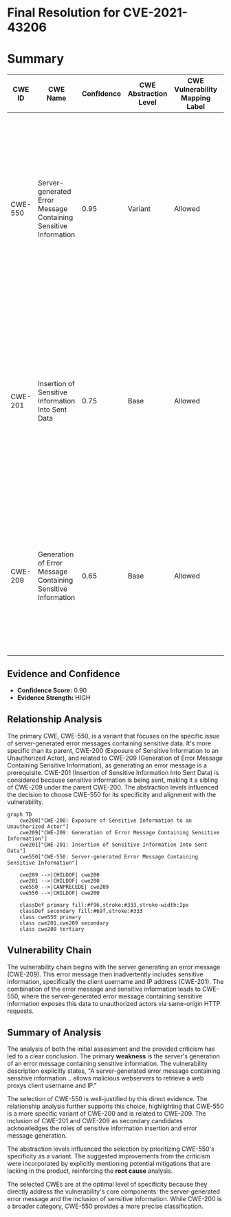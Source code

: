 # Final Resolution for CVE-2021-43206

# Summary
| CWE ID | CWE Name | Confidence | CWE Abstraction Level | CWE Vulnerability Mapping Label | CWE-Vulnerability Mapping Notes |
|---|---|---|---|---|---|
| CWE-550 | Server-generated Error Message Containing Sensitive Information | 0.95 | Variant | Allowed | Primary CWE. The product lacks mitigations such as designing consistent error handling mechanisms, capable of handling any user input to prevent the error messages with sensitive information from being generated. |
| CWE-201 | Insertion of Sensitive Information Into Sent Data | 0.75 | Base | Allowed | Secondary Candidate. The product lacks mitigations such as ensuring that any possibly sensitive data specified in the requirements is verified with designers to ensure that it is either a calculated risk or mitigated elsewhere. |
| CWE-209 | Generation of Error Message Containing Sensitive Information | 0.65 | Base | Allowed | Secondary Candidate. The product lacks mitigations for CWE-209 such as ensuring that error messages only contain minimal details that are useful to the intended audience and no one else. |

## Evidence and Confidence

*   **Confidence Score:** 0.90
*   **Evidence Strength:** HIGH

## Relationship Analysis
The primary CWE, CWE-550, is a variant that focuses on the specific issue of server-generated error messages containing sensitive data. It's more specific than its parent, CWE-200 (Exposure of Sensitive Information to an Unauthorized Actor), and related to CWE-209 (Generation of Error Message Containing Sensitive Information), as generating an error message is a prerequisite. CWE-201 (Insertion of Sensitive Information Into Sent Data) is considered because sensitive information is being sent, making it a sibling of CWE-209 under the parent CWE-200. The abstraction levels influenced the decision to choose CWE-550 for its specificity and alignment with the vulnerability.

```mermaid
graph TD
    cwe200["CWE-200: Exposure of Sensitive Information to an Unauthorized Actor"]
    cwe209["CWE-209: Generation of Error Message Containing Sensitive Information"]
    cwe201["CWE-201: Insertion of Sensitive Information Into Sent Data"]
    cwe550["CWE-550: Server-generated Error Message Containing Sensitive Information"]

    cwe209 -->|CHILDOF| cwe200
    cwe201 -->|CHILDOF| cwe200
    cwe550 -->|CANPRECEDE| cwe209
    cwe550 -->|CHILDOF| cwe200

    classDef primary fill:#f96,stroke:#333,stroke-width:2px
    classDef secondary fill:#69f,stroke:#333
    class cwe550 primary
    class cwe201,cwe209 secondary
    class cwe200 tertiary
```

## Vulnerability Chain
The vulnerability chain begins with the server generating an error message (CWE-209). This error message then inadvertently includes sensitive information, specifically the client username and IP address (CWE-201). The combination of the error message and sensitive information leads to CWE-550, where the server-generated error message containing sensitive information exposes this data to unauthorized actors via same-origin HTTP requests.

## Summary of Analysis
The analysis of both the initial assessment and the provided criticism has led to a clear conclusion. The primary **weakness** is the server's generation of an error message containing sensitive information. The vulnerability description explicitly states, "A server-generated error message containing sensitive information... allows malicious webservers to retrieve a web proxys client username and IP."

The selection of CWE-550 is well-justified by this direct evidence. The relationship analysis further supports this choice, highlighting that CWE-550 is a more specific variant of CWE-200 and is related to CWE-209. The inclusion of CWE-201 and CWE-209 as secondary candidates acknowledges the roles of sensitive information insertion and error message generation.

The abstraction levels influenced the selection by prioritizing CWE-550's specificity as a variant. The suggested improvements from the criticism were incorporated by explicitly mentioning potential mitigations that are lacking in the product, reinforcing the **root cause** analysis.

The selected CWEs are at the optimal level of specificity because they directly address the vulnerability's core components: the server-generated error message and the inclusion of sensitive information. While CWE-200 is a broader category, CWE-550 provides a more precise classification.